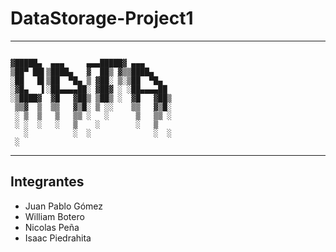 # DataStorage-Project1

---
```

▓█████▄  ▄▄▄     ▄▄▄█████▓ ▄▄▄      
▒██▀ ██▌▒████▄   ▓  ██▒ ▓▒▒████▄    
░██   █▌▒██  ▀█▄ ▒ ▓██░ ▒░▒██  ▀█▄  
░▓█▄   ▌░██▄▄▄▄██░ ▓██▓ ░ ░██▄▄▄▄██ 
░▒████▓  ▓█   ▓██▒ ▒██▒ ░  ▓█   ▓██▒
 ▒▒▓  ▒  ▒▒   ▓▒█░ ▒ ░░    ▒▒   ▓▒█░
 ░ ▒  ▒   ▒   ▒▒ ░   ░      ▒   ▒▒ ░
 ░ ░  ░   ░   ▒    ░        ░   ▒   
   ░          ░  ░              ░  ░
 ░                                  

```
---

## Integrantes
- Juan Pablo Gómez
- William Botero
- Nicolas Peña
- Isaac Piedrahita